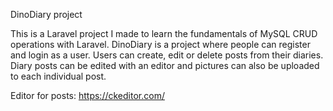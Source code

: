 DinoDiary project

This is a Laravel project I made to learn the fundamentals of MySQL CRUD operations with Laravel. DinoDiary is a project where people can register and login as a user. Users can create, edit or delete posts from their diaries. Diary posts can be edited with an editor and pictures can also be uploaded to each individual post.

Editor for posts: https://ckeditor.com/
